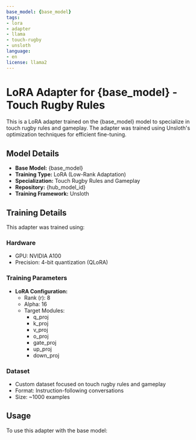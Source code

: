 ```yaml
---
base_model: {base_model}
tags:
- lora
- adapter
- llama
- touch-rugby
- unsloth
language:
- en
license: llama2
---
```


# LoRA Adapter for {base_model} - Touch Rugby Rules

This is a LoRA adapter trained on the {base_model} model to specialize in touch rugby rules and gameplay. The adapter was trained using Unsloth's optimization techniques for efficient fine-tuning.

## Model Details

- **Base Model:** {base_model}
- **Training Type:** LoRA (Low-Rank Adaptation)
- **Specialization:** Touch Rugby Rules and Gameplay
- **Repository:** {hub_model_id}
- **Training Framework:** Unsloth

## Training Details

This adapter was trained using:

### Hardware
- GPU: NVIDIA A100
- Precision: 4-bit quantization (QLoRA)

### Training Parameters
- **LoRA Configuration:**
  - Rank (r): 8
  - Alpha: 16
  - Target Modules: 
    - q_proj
    - k_proj
    - v_proj
    - o_proj
    - gate_proj
    - up_proj
    - down_proj

### Dataset
- Custom dataset focused on touch rugby rules and gameplay
- Format: Instruction-following conversations
- Size: ~1000 examples

## Usage

To use this adapter with the base model: